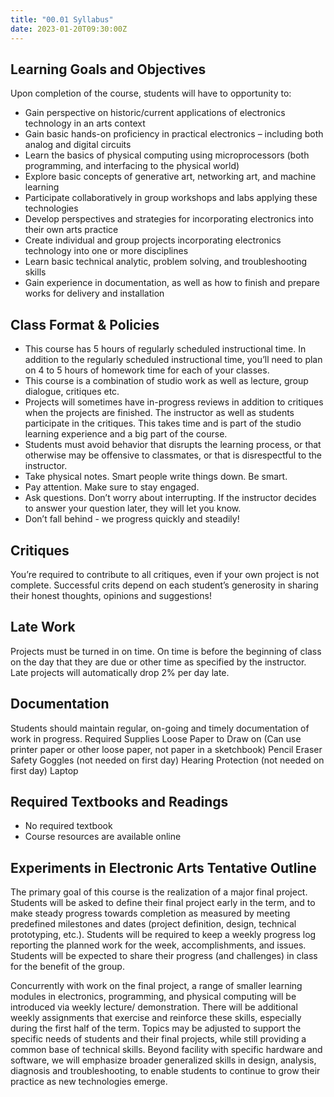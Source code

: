 ```yaml
---
title: "00.01 Syllabus"
date: 2023-01-20T09:30:00Z
---
```


## Learning Goals and Objectives

Upon completion of the course, students will have to opportunity to:

- Gain perspective on historic/current applications of electronics technology in an arts context
- Gain basic hands-on proficiency in practical electronics – including both analog and digital circuits
- Learn the basics of physical computing using microprocessors (both programming, and interfacing to the physical world)
- Explore basic concepts of generative art, networking art, and machine learning
- Participate collaboratively in group workshops and labs applying these technologies
- Develop perspectives and strategies for incorporating electronics into their own arts practice
- Create individual and group projects incorporating electronics technology into one or more disciplines
- Learn basic technical analytic, problem solving, and troubleshooting skills
- Gain experience in documentation, as well as how to finish and prepare works for delivery and installation

## Class Format & Policies

- This course has 5 hours of regularly scheduled instructional time. In addition to the regularly scheduled instructional time, you’ll need to plan on 4 to 5 hours of homework time for each of your classes.
- This course is a combination of studio work as well as lecture, group dialogue, critiques etc.
- Projects will sometimes have in-progress reviews in addition to critiques when the projects are finished. The instructor as well as students participate in the critiques. This takes time and is part of the studio learning experience and a big part of the course.
- Students must avoid behavior that disrupts the learning process, or that otherwise may be offensive to classmates, or that is disrespectful to the instructor.
- Take physical notes. Smart people write things down. Be smart.
- Pay attention. Make sure to stay engaged.
- Ask questions. Don’t worry about interrupting. If the instructor decides to answer your question later, they will let you know.
- Don’t fall behind - we progress quickly and steadily!

## Critiques

You’re required to contribute to all critiques, even if your own project is not complete. Successful crits depend on each student’s generosity in sharing their honest thoughts, opinions and suggestions!

## Late Work

Projects must be turned in on time. On time is before the beginning of class on the day that they are due or other time as specified by the instructor. Late projects will automatically drop 2% per day late.

## Documentation

Students should maintain regular, on-going and timely documentation of work in progress. Required Supplies Loose Paper to Draw on (Can use printer paper or other loose paper, not paper in a sketchbook) Pencil Eraser Safety Goggles (not needed on first day) Hearing Protection (not needed on first day) Laptop

## Required Textbooks and Readings

- No required textbook
- Course resources are available online

## Experiments in Electronic Arts Tentative Outline

The primary goal of this course is the realization of a major final project. Students will be asked to define their final project early in the term, and to make steady progress towards completion as measured by meeting predefined milestones and dates (project definition, design, technical prototyping, etc.). Students will be required to keep a weekly progress log reporting the planned work for the week, accomplishments, and issues. Students will be expected to share their progress (and challenges) in class for the benefit of the group.

Concurrently with work on the final project, a range of smaller learning modules in electronics, programming, and physical computing will be introduced via weekly lecture/ demonstration. There will be additional weekly assignments that exercise and reinforce these skills, especially during the first half of the term. Topics may be adjusted to support the specific needs of students and their final projects, while still providing a common base of technical skills. Beyond facility with specific hardware and software, we will emphasize broader generalized skills in design, analysis, diagnosis and troubleshooting, to enable students to continue to grow their practice as new technologies emerge.
